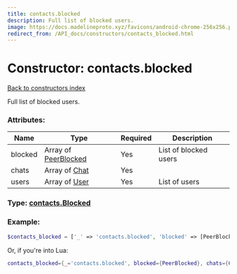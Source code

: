 ```yaml
---
title: contacts.blocked
description: Full list of blocked users.
image: https://docs.madelineproto.xyz/favicons/android-chrome-256x256.png
redirect_from: /API_docs/constructors/contacts_blocked.html
---
```

# Constructor: contacts.blocked  
[Back to constructors index](index.md)



Full list of blocked users.

### Attributes:

| Name     |    Type       | Required | Description |
|----------|---------------|----------|-------------|
|blocked|Array of [PeerBlocked](../types/PeerBlocked.md) | Yes|List of blocked users|
|chats|Array of [Chat](../types/Chat.md) | Yes|
|users|Array of [User](../types/User.md) | Yes|List of users|



### Type: [contacts.Blocked](../types/contacts.Blocked.md)


### Example:

```php
$contacts_blocked = ['_' => 'contacts.blocked', 'blocked' => [PeerBlocked, PeerBlocked], 'chats' => [Chat, Chat], 'users' => [User, User]];
```  


Or, if you're into Lua:

```lua
contacts_blocked={_='contacts.blocked', blocked={PeerBlocked}, chats={Chat}, users={User}}

```


